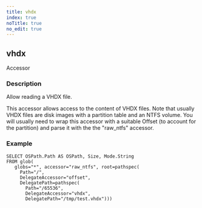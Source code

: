 ```yaml
---
title: vhdx
index: true
noTitle: true
no_edit: true
---
```




<div class="vql_item"></div>


## vhdx
<span class='vql_type label label-warning pull-right page-header'>Accessor</span>


### Description

Allow reading a VHDX file.

This accessor allows access to the content of VHDX files. Note that usually
VHDX files are disk images with a partition table and an NTFS volume. You
will usually need to wrap this accessor with a suitable Offset (to account
for the partition) and parse it with the the "raw_ntfs" accessor.

### Example

```vql
SELECT OSPath.Path AS OSPath, Size, Mode.String
FROM glob(
   globs="*", accessor="raw_ntfs", root=pathspec(
     Path="/",
     DelegateAccessor="offset",
     DelegatePath=pathspec(
       Path="/65536",
       DelegateAccessor="vhdx",
       DelegatePath="/tmp/test.vhdx")))
```



